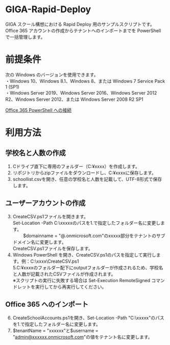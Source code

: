 # GIGA-Rapid-Deploy
GIGA スクール構想における Rapid Deploy 用のサンプルスクリプトです。Office 365 アカウントの作成からテナントへのインポートまでを PowerShell で一括管理します。
# 前提条件
次の Windows のバージョンを使用できます。  
・Windows 10、Windows 8.1、Windows 8、または Windows 7 Service Pack 1 (SP1)  
・Windows Server 2019、Windows Server 2016、Windows Server 2012 R2、Windows Server 2012、または Windows Server 2008 R2 SP1

[Office 365 PowerShell への接続](https://docs.microsoft.com/ja-jp/office365/enterprise/powershell/connect-to-office-365-powershell)  


# 利用方法
## 学校名と人数の作成
1. Cドライブ直下に専用のフォルダー（C:¥xxxx）を作成します。  
2. リポジトリからzipファイルをダウンロードし、C:¥xxxxに保存します。
3. schoollist.csvを開き、任意の学校名と人数を記載して、UTF-8形式で保存します。 

## ユーザーアカウントの作成  
3. CreateCSV.ps1ファイルを開きます。  
Set-Location -Path C:\xxxxxのパスを1.で指定したフォルダー名に変更します。<br>　　
$domainname = "@.onmicrosoft.com"のxxxxx部分をテナントのサブドメイン名に変更します。<br>
CreateCSV.ps1ファイルを保存します。  
4. Windows PowerShell を開き、CreateCSV.ps1のパスを指定して実行します。例：C:\xxxx\CreateCSV.ps1  
5.C:¥xxxxのフォルダー配下にoutputフォルダーが作成されるため、学校名と人数が記載されたCSVファイルが作成されます。  
※スクリプトの実行に失敗する場合は Set-Execution RemoteSigned コマンドレットを実行してから再実行してください。  

## Office 365 へのインポート　　
6. CreateSchoolAccounts.ps1を開き、Set-Location -Path "C:\xxxxx"のパスを1.で指定したフォルダー名に変更します。  
7. $tenantName = "xxxxxx"と$username = "admin@xxxxxx.onmicrosoft.com"の値をテナント名に変更します。




